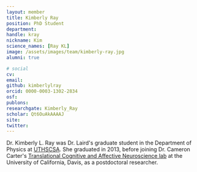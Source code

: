 ```yaml
---
layout: member
title: Kimberly Ray
position: PhD Student
department:
handle: kray
nickname: Kim
science_names: [Ray KL]
image: /assets/images/team/kimberly-ray.jpg
alumni: true

# social
cv:
email:
github: kimberlylray
orcid: 0000-0003-1302-2834
osf:
publons:
researchgate: Kimberly_Ray
scholar: Qt6OuAkAAAAJ
site:
twitter:
---
```


Dr. Kimberly L. Ray was Dr. Laird's graduate student in the Department of Physics at [UTHSCSA](http://www.uthscsa.edu). She graduated in 2013, before joining Dr. Cameron Carter's [Translational Cognitive and Affective Neuroscience lab](http://carterlab.ucdavis.edu/) at the University of California, Davis, as a postdoctoral researcher.
